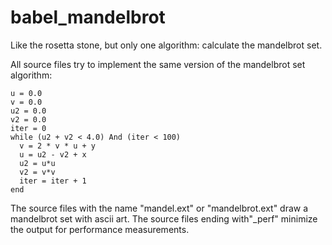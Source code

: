 # babel_mandelbrot

Like the rosetta stone, but only one algorithm: calculate the mandelbrot set.

All source files try to implement the same version of the mandelbrot set algorithm:

```
u = 0.0
v = 0.0
u2 = 0.0
v2 = 0.0
iter = 0
while (u2 + v2 < 4.0) And (iter < 100)
  v = 2 * v * u + y
  u = u2 - v2 + x
  u2 = u*u
  v2 = v*v
  iter = iter + 1
end
```    

The source files with the name "mandel.ext" or "mandelbrot.ext" draw a mandelbrot set with ascii art.
The source files ending with"_perf" minimize the output for performance measurements.
